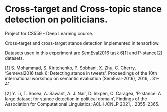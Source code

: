 # Cross-target and Cross-topic stance detection on politicians.
Project for CS559 - Deep Learning course.

Cross-target and cross-target stance detection implemented in tensorflow. 


Datasets used in this experiment are SemEval2016 task 6[1] and P-stance[2] datasets.

[1] S. Mohammad, S. Kiritchenko, P. Sobhani, X. Zhu, C. Cherry, ‘Semeval2016 task 6: Detecting stance in tweets’,
    Proceedings of the 10th international workshop on semantic evaluation (SemEval-2016), 2016, . 31–41.

[2] Y. Li, T. Sosea, A. Sawant, A. J. Nair, D. Inkpen, C. Caragea, ‘P-stance: A large dataset for stance detection
    in political domain’, Findings of the Association for Computational Linguistics: ACL-IJCNLP 2021, . 2355–2365.
